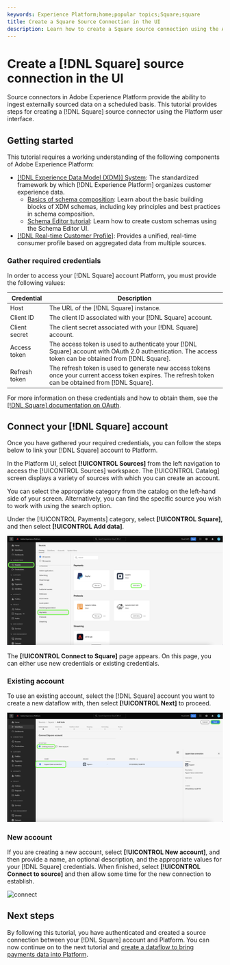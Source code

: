 ```yaml
---
keywords: Experience Platform;home;popular topics;Square;square
title: Create a Square Source Connection in the UI
description: Learn how to create a Square source connection using the Adobe Experience Platform UI.
---
```

# Create a [!DNL Square] source connection in the UI

Source connectors in Adobe Experience Platform provide the ability to ingest externally sourced data on a scheduled basis. This tutorial provides steps for creating a [!DNL Square] source connector using the Platform user interface.

## Getting started

This tutorial requires a working understanding of the following components of Adobe Experience Platform:

* [[!DNL Experience Data Model (XDM)] System](../../../../../xdm/home.md): The standardized framework by which [!DNL Experience Platform] organizes customer experience data.
  * [Basics of schema composition](../../../../../xdm/schema/composition.md): Learn about the basic building blocks of XDM schemas, including key principles and best practices in schema composition.
  * [Schema Editor tutorial](../../../../../xdm/tutorials/create-schema-ui.md): Learn how to create custom schemas using the Schema Editor UI.
* [[!DNL Real-time Customer Profile]](../../../../../profile/home.md): Provides a unified, real-time consumer profile based on aggregated data from multiple sources.

### Gather required credentials

In order to access your [!DNL Square] account Platform, you must provide the following values:

| Credential | Description |
| --- | --- |
| Host | The URL of the [!DNL Square] instance. |
| Client ID | The client ID associated with your [!DNL Square] account. |
| Client secret | The client secret associated with your [!DNL Square] account. |
| Access token | The access token is used to authenticate your [!DNL Square] account with OAuth 2.0 authentication. The access token can be obtained from [!DNL Square]. |
| Refresh token | The refresh token is used to generate new access tokens once your current access token expires. The refresh token can be obtained from [!DNL Square]. |

For more information on these credentials and how to obtain them, see the [[!DNL Square] documentation on OAuth](https://developer.squareup.com/docs/oauth-api/receive-and-manage-tokens).

## Connect your [!DNL Square] account

Once you have gathered your required credentials, you can follow the steps below to link your [!DNL Square] account to Platform.

In the Platform UI, select **[!UICONTROL Sources]** from the left navigation to access the [!UICONTROL Sources] workspace. The [!UICONTROL Catalog] screen displays a variety of sources with which you can create an account.

You can select the appropriate category from the catalog on the left-hand side of your screen. Alternatively, you can find the specific source you wish to work with using the search option.

Under the [!UICONTROL Payments] category, select **[!UICONTROL Square]**, and then select **[!UICONTROL Add data]**.

![catalog](../../../../images/tutorials/create/square/catalog.png)

The **[!UICONTROL Connect to Square]** page appears. On this page, you can either use new credentials or existing credentials.


### Existing account

To use an existing account, select the [!DNL Square] account you want to create a new dataflow with, then select **[!UICONTROL Next]** to proceed.

![existing](../../../../images/tutorials/create/square/existing.png)

### New account

If you are creating a new account, select **[!UICONTROL New account]**, and then provide a name, an optional description, and the appropriate values for your [!DNL Square] credentials. When finished, select **[!UICONTROL Connect to source]** and then allow some time for the new connection to establish.

![connect](../../../../images/tutorials/create/square/connect.png)

## Next steps

By following this tutorial, you have authenticated and created a source connection between your [!DNL Square] account and Platform. You can now continue on to the next tutorial and [create a dataflow to bring payments data into Platform](../../dataflow/payments.md).
